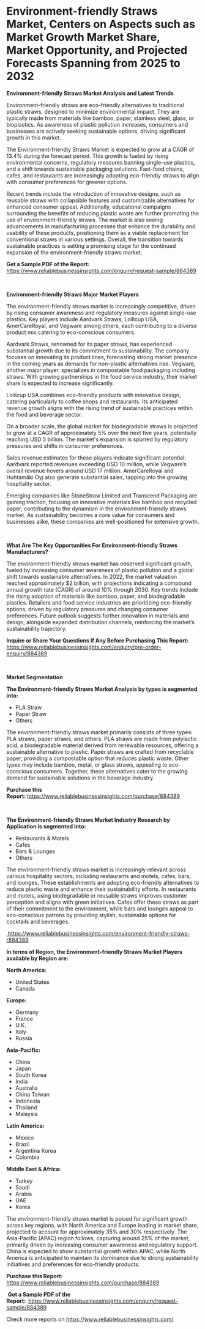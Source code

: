 <p><h1>Environment-friendly Straws Market, Centers on Aspects such as Market Growth Market Share, Market Opportunity, and Projected Forecasts Spanning from 2025 to 2032</h1></p><p><strong>Environment-friendly Straws Market Analysis and Latest Trends</strong></p>
<p><p>Environment-friendly straws are eco-friendly alternatives to traditional plastic straws, designed to minimize environmental impact. They are typically made from materials like bamboo, paper, stainless steel, glass, or bioplastics. As awareness of plastic pollution increases, consumers and businesses are actively seeking sustainable options, driving significant growth in this market.</p><p>The Environment-friendly Straws Market is expected to grow at a CAGR of 13.4% during the forecast period. This growth is fueled by rising environmental concerns, regulatory measures banning single-use plastics, and a shift towards sustainable packaging solutions. Fast-food chains, cafes, and restaurants are increasingly adopting eco-friendly straws to align with consumer preferences for greener options. </p><p>Recent trends include the introduction of innovative designs, such as reusable straws with collapsible features and customizable alternatives for enhanced consumer appeal. Additionally, educational campaigns surrounding the benefits of reducing plastic waste are further promoting the use of environment-friendly straws. The market is also seeing advancements in manufacturing processes that enhance the durability and usability of these products, positioning them as a viable replacement for conventional straws in various settings. Overall, the transition towards sustainable practices is setting a promising stage for the continued expansion of the environment-friendly straws market.</p></p>
<p><strong>Get a Sample PDF of the Report:&nbsp;</strong> <a href="https://www.reliablebusinessinsights.com/enquiry/request-sample/884389?utm_campaign=2315&utm_medium=2&utm_source=Github&utm_content=ia&utm_term=05042025&utm_id=environment-friendly-straws">https://www.reliablebusinessinsights.com/enquiry/request-sample/884389</a></p>
<p>&nbsp;</p>
<p><strong>Environment-friendly Straws Major Market Players</strong></p>
<p><p>The environment-friendly straws market is increasingly competitive, driven by rising consumer awareness and regulatory measures against single-use plastics. Key players include Aardvark Straws, Lollicup USA, AmerCareRoyal, and Vegware among others, each contributing to a diverse product mix catering to eco-conscious consumers.</p><p>Aardvark Straws, renowned for its paper straws, has experienced substantial growth due to its commitment to sustainability. The company focuses on innovating its product lines, forecasting strong market presence in the coming years as demands for non-plastic alternatives rise. Vegware, another major player, specializes in compostable food packaging including straws. With growing partnerships in the food service industry, their market share is expected to increase significantly.</p><p>Lollicup USA combines eco-friendly products with innovative design, catering particularly to coffee shops and restaurants. Its anticipated revenue growth aligns with the rising trend of sustainable practices within the food and beverage sector.</p><p>On a broader scale, the global market for biodegradable straws is projected to grow at a CAGR of approximately 5% over the next five years, potentially reaching USD 5 billion. The market's expansion is spurred by regulatory pressures and shifts in consumer preferences.</p><p>Sales revenue estimates for these players indicate significant potential: Aardvark reported revenues exceeding USD 10 million, while Vegware’s overall revenue hovers around USD 17 million. AmerCareRoyal and Huhtamäki Oyj also generate substantial sales, tapping into the growing hospitality sector.</p><p>Emerging companies like StoneStraw Limited and Transcend Packaging are gaining traction, focusing on innovative materials like bamboo and recycled paper, contributing to the dynamism in the environment-friendly straws market. As sustainability becomes a core value for consumers and businesses alike, these companies are well-positioned for extensive growth.</p></p>
<p>&nbsp;</p>
<p><strong>What Are The Key Opportunities For Environment-friendly Straws Manufacturers?</strong></p>
<p><p>The environment-friendly straws market has observed significant growth, fueled by increasing consumer awareness of plastic pollution and a global shift towards sustainable alternatives. In 2022, the market valuation reached approximately $2 billion, with projections indicating a compound annual growth rate (CAGR) of around 10% through 2030. Key trends include the rising adoption of materials like bamboo, paper, and biodegradable plastics. Retailers and food service industries are prioritizing eco-friendly options, driven by regulatory pressures and changing consumer preferences. Future outlook suggests further innovation in materials and design, alongside expanded distribution channels, reinforcing the market’s sustainability trajectory.</p></p>
<p><strong>Inquire or Share Your Questions If Any Before Purchasing This Report:</strong> <a href="https://www.reliablebusinessinsights.com/enquiry/pre-order-enquiry/884389?utm_campaign=2315&utm_medium=2&utm_source=Github&utm_content=ia&utm_term=05042025&utm_id=environment-friendly-straws">https://www.reliablebusinessinsights.com/enquiry/pre-order-enquiry/884389</a></p>
<p>&nbsp;</p>
<p><strong>Market Segmentation</strong></p>
<p><strong>The Environment-friendly Straws Market Analysis by types is segmented into:</strong></p>
<p><ul><li>PLA Straw</li><li>Paper Straw</li><li>Others</li></ul></p>
<p><p>The environment-friendly straws market primarily consists of three types: PLA straws, paper straws, and others. PLA straws are made from polylactic acid, a biodegradable material derived from renewable resources, offering a sustainable alternative to plastic. Paper straws are crafted from recyclable paper, providing a compostable option that reduces plastic waste. Other types may include bamboo, metal, or glass straws, appealing to eco-conscious consumers. Together, these alternatives cater to the growing demand for sustainable solutions in the beverage industry.</p></p>
<p><strong>Purchase this Report:&nbsp;</strong><a href="https://www.reliablebusinessinsights.com/purchase/884389?utm_campaign=2315&utm_medium=2&utm_source=Github&utm_content=ia&utm_term=05042025&utm_id=environment-friendly-straws">https://www.reliablebusinessinsights.com/purchase/884389</a></p>
<p>&nbsp;</p>
<p><strong>The Environment-friendly Straws Market Industry Research by Application is segmented into:</strong></p>
<p><ul><li>Restaurants & Motels</li><li>Cafes</li><li>Bars & Lounges</li><li>Others</li></ul></p>
<p><p>The environment-friendly straws market is increasingly relevant across various hospitality sectors, including restaurants and motels, cafes, bars, and lounges. These establishments are adopting eco-friendly alternatives to reduce plastic waste and enhance their sustainability efforts. In restaurants and motels, using biodegradable or reusable straws improves customer perception and aligns with green initiatives. Cafes offer these straws as part of their commitment to the environment, while bars and lounges appeal to eco-conscious patrons by providing stylish, sustainable options for cocktails and beverages.</p></p>
<p><a href="https://www.reliablebusinessinsights.com/environment-friendly-straws-r884389?utm_campaign=2315&utm_medium=2&utm_source=Github&utm_content=ia&utm_term=05042025&utm_id=environment-friendly-straws">&nbsp;https://www.reliablebusinessinsights.com/environment-friendly-straws-r884389</a></p>
<p><strong>In terms of Region, the Environment-friendly Straws Market Players available by Region are:</strong></p>
<p>
    <p> <strong> North America: </strong>
        <ul>
            <li>United States</li>
            <li>Canada</li>
        </ul>
        </p> 
    <p> <strong> Europe: </strong>
        <ul>
            <li>Germany</li>
            <li>France</li>
            <li>U.K.</li>
            <li>Italy</li>
            <li>Russia</li>
        </ul>
        </p> 
    <p> <strong> Asia-Pacific: </strong>
        <ul>
            <li>China</li>
            <li>Japan</li>
            <li>South Korea</li>
            <li>India</li>
            <li>Australia</li>
            <li>China Taiwan</li>
            <li>Indonesia</li>
            <li>Thailand</li>
            <li>Malaysia</li>
        </ul>
        </p> 
    <p> <strong> Latin America: </strong>
        <ul>
            <li>Mexico</li>
            <li>Brazil</li>
            <li>Argentina Korea</li>
            <li>Colombia</li>
        </ul>
        </p> 
    <p> <strong> Middle East & Africa: </strong>
        <ul>
            <li>Turkey</li>
            <li>Saudi</li>
            <li>Arabia</li>
            <li>UAE</li>
            <li>Korea</li>
        </ul>
    </p>
    </p>
<p><p>The environment-friendly straws market is poised for significant growth across key regions, with North America and Europe leading in market share, projected to account for approximately 35% and 30% respectively. The Asia-Pacific (APAC) region follows, capturing around 25% of the market, primarily driven by increasing consumer awareness and regulatory support. China is expected to show substantial growth within APAC, while North America is anticipated to maintain its dominance due to strong sustainability initiatives and preferences for eco-friendly products.</p></p>
<p><strong>Purchase this Report: </strong><a href="https://www.reliablebusinessinsights.com/purchase/884389?utm_campaign=2315&utm_medium=2&utm_source=Github&utm_content=ia&utm_term=05042025&utm_id=environment-friendly-straws">https://www.reliablebusinessinsights.com/purchase/884389</a></p>
<p>&nbsp;<strong>Get a Sample PDF of the Report:&nbsp;&nbsp;</strong><a href="https://www.reliablebusinessinsights.com/enquiry/request-sample/884389?utm_campaign=2315&utm_medium=2&utm_source=Github&utm_content=ia&utm_term=05042025&utm_id=environment-friendly-straws">https://www.reliablebusinessinsights.com/enquiry/request-sample/884389</a></p>
<p><strong></strong></p>
<p>Check more reports on <a href="https://www.reliablebusinessinsights.com/?utm_campaign=2315&utm_medium=2&utm_source=Github&utm_content=ia&utm_term=05042025&utm_id=environment-friendly-straws">https://www.reliablebusinessinsights.com/</a></p>